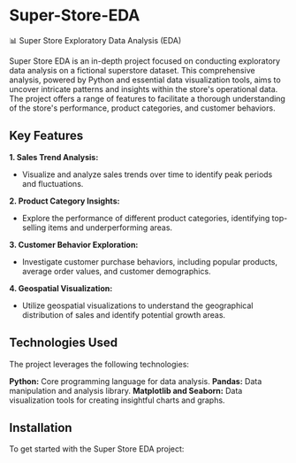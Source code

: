 # Super-Store-EDA
📊 Super Store Exploratory Data Analysis (EDA)

Super Store EDA is an in-depth project focused on conducting exploratory data analysis on a fictional superstore dataset. This comprehensive analysis, powered by Python and essential data visualization tools, aims to uncover intricate patterns and insights within the store's operational data. The project offers a range of features to facilitate a thorough understanding of the store's performance, product categories, and customer behaviors.

## Key Features
**1. Sales Trend Analysis:**
  - Visualize and analyze sales trends over time to identify peak periods and fluctuations.
    
**2. Product Category Insights:**
  - Explore the performance of different product categories, identifying top-selling items and underperforming areas.
    
**3. Customer Behavior Exploration:**
  - Investigate customer purchase behaviors, including popular products, average order values, and customer demographics.
    
**4. Geospatial Visualization:**
  - Utilize geospatial visualizations to understand the geographical distribution of sales and identify potential growth areas.

## Technologies Used
The project leverages the following technologies:

**Python:** Core programming language for data analysis.
**Pandas:** Data manipulation and analysis library.
**Matplotlib and Seaborn:** Data visualization tools for creating insightful charts and graphs.
## Installation
To get started with the Super Store EDA project:
